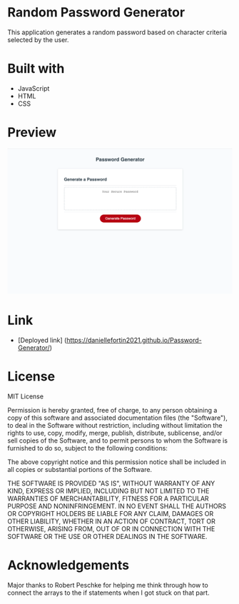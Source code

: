 # Random Password Generator
This application generates a random password based on character criteria selected by the user. 

# Built with

* JavaScript
* HTML
* CSS

# Preview

![Screen shot of the password generator](./assets/Password-Generator-Screenshot.png)

# Link 

* [Deployed link] (https://daniellefortin2021.github.io/Password-Generator/)

# License 

MIT License 

Permission is hereby granted, free of charge, to any person obtaining a copy of this software and associated documentation files (the "Software"), to deal in the Software without restriction, including without limitation the rights to use, copy, modify, merge, publish, distribute, sublicense, and/or sell copies of the Software, and to permit persons to whom the Software is furnished to do so, subject to the following conditions:

The above copyright notice and this permission notice shall be included in all copies or substantial portions of the Software.

THE SOFTWARE IS PROVIDED "AS IS", WITHOUT WARRANTY OF ANY KIND, EXPRESS OR IMPLIED, INCLUDING BUT NOT LIMITED TO THE WARRANTIES OF MERCHANTABILITY, FITNESS FOR A PARTICULAR PURPOSE AND NONINFRINGEMENT. IN NO EVENT SHALL THE AUTHORS OR COPYRIGHT HOLDERS BE LIABLE FOR ANY CLAIM, DAMAGES OR OTHER LIABILITY, WHETHER IN AN ACTION OF CONTRACT, TORT OR OTHERWISE, ARISING FROM, OUT OF OR IN CONNECTION WITH THE SOFTWARE OR THE USE OR OTHER DEALINGS IN THE SOFTWARE.

# Acknowledgements

Major thanks to Robert Peschke for helping me think through how to connect the arrays to the if statements when I got stuck on that part. 